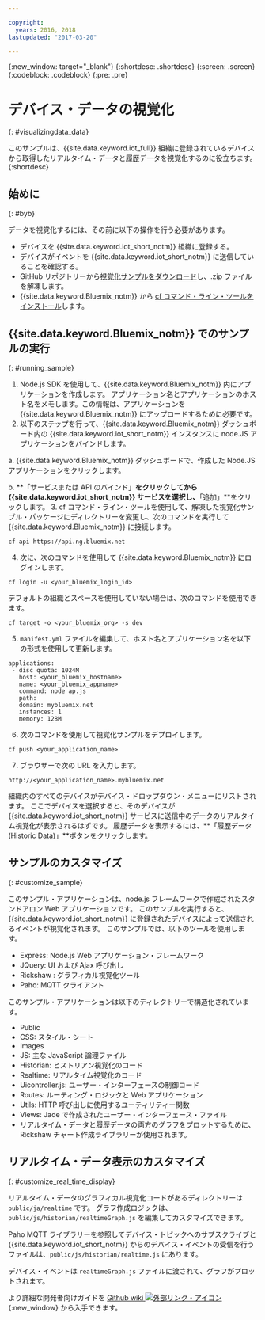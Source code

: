 ```yaml
---

copyright:
  years: 2016, 2018
lastupdated: "2017-03-20"

---
```


{:new_window: target="\_blank"}
{:shortdesc: .shortdesc}
{:screen: .screen}
{:codeblock: .codeblock}
{:pre: .pre}

# デバイス・データの視覚化
{: #visualizingdata_data}

このサンプルは、{{site.data.keyword.iot_full}} 組織に登録されているデバイスから取得したリアルタイム・データと履歴データを視覚化するのに役立ちます。
{:shortdesc}

## 始めに
{: #byb}

データを視覚化するには、その前に以下の操作を行う必要があります。

- デバイスを {{site.data.keyword.iot_short_notm}} 組織に登録する。
- デバイスがイベントを {{site.data.keyword.iot_short_notm}} に送信していることを確認する。
- GitHub リポジトリーから[視覚化サンプルをダウンロード](https://github.com/ibm-watson-iot/rickshaw4iot/archive/master.zip)し、.zip ファイルを解凍します。
- {{site.data.keyword.Bluemix_notm}} から [cf コマンド・ライン・ツールをインストール](https://console.bluemix.net/docs/starters/install_cli.html)します。

## {{site.data.keyword.Bluemix_notm}} でのサンプルの実行
{: #running_sample}

1. Node.js SDK を使用して、{{site.data.keyword.Bluemix_notm}} 内にアプリケーションを作成します。 アプリケーション名とアプリケーションのホスト名をメモします。この情報は、アプリケーションを {{site.data.keyword.Bluemix_notm}} にアップロードするために必要です。
2. 以下のステップを行って、{{site.data.keyword.Bluemix_notm}} ダッシュボード内の {{site.data.keyword.iot_short_notm}} インスタンスに node.JS アプリケーションをバインドします。

  a. {{site.data.keyword.Bluemix_notm}} ダッシュボードで、作成した Node.JS アプリケーションをクリックします。

  b. **「サービスまたは API のバインド」**をクリックしてから {{site.data.keyword.iot_short_notm}} サービスを選択し、**「追加」**をクリックします。
3. cf コマンド・ライン・ツールを使用して、解凍した視覚化サンプル・パッケージにディレクトリーを変更し、次のコマンドを実行して {{site.data.keyword.Bluemix_notm}} に接続します。
```
cf api https://api.ng.bluemix.net
```
4. 次に、次のコマンドを使用して {{site.data.keyword.Bluemix_notm}} にログインします。
```
cf login -u <your_bluemix_login_id>
```
デフォルトの組織とスペースを使用していない場合は、次のコマンドを使用できます。
```
cf target -o <your_bluemix_org> -s dev
```

5. `manifest.yml` ファイルを編集して、ホスト名とアプリケーション名を以下の形式を使用して更新します。
```
applications:
 - disc quota: 1024M
   host: <your_bluemix_hostname>
   name: <your_bluemix_appname>
   command: node ap.js
   path:
   domain: mybluemix.net
   instances: 1
   memory: 128M
```
6. 次のコマンドを使用して視覚化サンプルをデプロイします。
```
cf push <your_application_name>
```
7. ブラウザーで次の URL を入力します。
```
http://<your_application_name>.mybluemix.net
```

組織内のすべてのデバイスがデバイス・ドロップダウン・メニューにリストされます。 ここでデバイスを選択すると、そのデバイスが {{site.data.keyword.iot_short_notm}} サービスに送信中のデータのリアルタイム視覚化が表示されるはずです。 履歴データを表示するには、**「履歴データ (Historic Data)」**ボタンをクリックします。

## サンプルのカスタマイズ
{: #customize_sample}

このサンプル・アプリケーションは、node.js フレームワークで作成されたスタンドアロン Web アプリケーションです。 このサンプルを実行すると、{{site.data.keyword.iot_short_notm}} に登録されたデバイスによって送信されるイベントが視覚化されます。 このサンプルでは、以下のツールを使用します。

- Express: Node.js Web アプリケーション・フレームワーク
- JQuery: UI および Ajax 呼び出し
- Rickshaw : グラフィカル視覚化ツール
- Paho: MQTT クライアント

このサンプル・アプリケーションは以下のディレクトリーで構造化されています。

- Public
- CSS: スタイル・シート
- Images
- JS: 主な JavaScript 論理ファイル
- Historian: ヒストリアン視覚化のコード
- Realtime: リアルタイム視覚化のコード
- Uicontroller.js: ユーザー・インターフェースの制御コード
- Routes: ルーティング・ロジックと Web アプリケーション
- Utils: HTTP 呼び出しに使用するユーティリティー関数
- Views: Jade で作成されたユーザー・インターフェース・ファイル
- リアルタイム・データと履歴データの両方のグラフをプロットするために、Rickshaw チャート作成ライブラリーが使用されます。

## リアルタイム・データ表示のカスタマイズ
{: #customize_real_time_display}

リアルタイム・データのグラフィカル視覚化コードがあるディレクトリーは `public/ja/realtime` です。 グラフ作成ロジックは、`public/js/historian/realtimeGraph.js` を編集してカスタマイズできます。

Paho MQTT ライブラリーを参照してデバイス・トピックへのサブスクライブと {{site.data.keyword.iot_short_notm}} からのデバイス・イベントの受信を行うファイルは、`public/js/historian/realtime.js` にあります。

デバイス・イベントは `realtimeGraph.js` ファイルに渡されて、グラフがプロットされます。

より詳細な開発者向けガイドを [Github wiki ![外部リンク・アイコン](../../icons/launch-glyph.svg "外部リンク・アイコン")](https://github.com/ibm-watson-iot/rickshaw4iot/wiki){:new_window} から入手できます。
